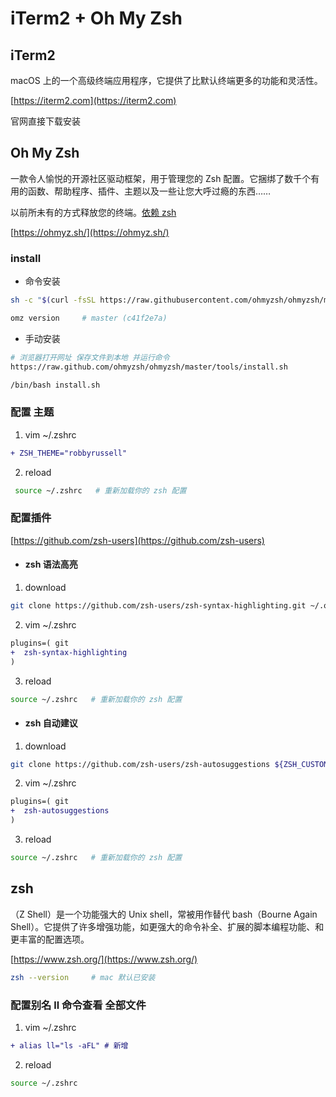 # iTerm2 + Oh My Zsh

## iTerm2

macOS 上的一个高级终端应用程序，它提供了比默认终端更多的功能和灵活性。

[https://iterm2.com](https://iterm2.com)

官网直接下载安装

## Oh My Zsh

一款令人愉悦的开源社区驱动框架，用于管理您的 Zsh 配置。它捆绑了数千个有用的函数、帮助程序、插件、主题以及一些让您大呼过瘾的东西……

以前所未有的方式释放您的终端。[依赖 zsh](#zsh)

[https://ohmyz.sh/](https://ohmyz.sh/)

### install

- 命令安装

```bash
sh -c "$(curl -fsSL https://raw.githubusercontent.com/ohmyzsh/ohmyzsh/master/tools/install.sh)"

omz version     # master (c41f2e7a)
```

- 手动安装

```bash
# 浏览器打开网址 保存文件到本地 并运行命令
https://raw.github.com/ohmyzsh/ohmyzsh/master/tools/install.sh

/bin/bash install.sh
```

### 配置 主题

1. vim ~/.zshrc

```diff
+ ZSH_THEME="robbyrussell"
```

2. reload

```bash
 source ~/.zshrc   # 重新加载你的 zsh 配置
```

### 配置插件

[https://github.com/zsh-users](https://github.com/zsh-users)

- #### zsh 语法高亮

1. download

```bash
git clone https://github.com/zsh-users/zsh-syntax-highlighting.git ~/.oh-my-zsh/custom/plugins/zsh-syntax-highlighting
```

2. vim ~/.zshrc

```diff
plugins=( git
+  zsh-syntax-highlighting
)
```

3. reload

```bash
source ~/.zshrc   # 重新加载你的 zsh 配置
```

- #### zsh 自动建议

1. download

```bash
git clone https://github.com/zsh-users/zsh-autosuggestions ${ZSH_CUSTOM:-~/.oh-my-zsh/custom}/plugins/zsh-autosuggestions
```

2. vim ~/.zshrc

```diff
plugins=( git
+  zsh-autosuggestions
)
```

3. reload

```bash
source ~/.zshrc   # 重新加载你的 zsh 配置
```

## zsh

（Z Shell）是一个功能强大的 Unix shell，常被用作替代 bash（Bourne Again Shell）。它提供了许多增强功能，如更强大的命令补全、扩展的脚本编程功能、和更丰富的配置选项。

[https://www.zsh.org/](https://www.zsh.org/)

```bash
zsh --version     # mac 默认已安装
```

### 配置别名 ll 命令查看 全部文件

1. vim ~/.zshrc

```diff
+ alias ll="ls -aFL" # 新增
```

2. reload

```bash
source ~/.zshrc
```
